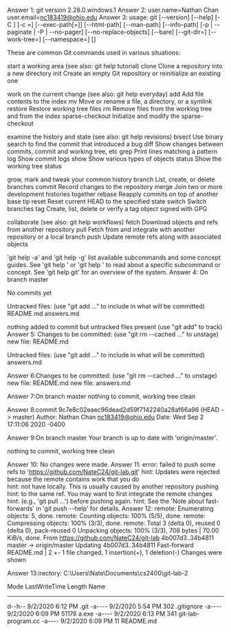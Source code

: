 Answer 1: git version 2.28.0.windows.1
Answer 2: user.name=Nathan Chan user.email=nc183419@ohio.edu
Answer 3: usage: git [--version] [--help] [-C <path>] [-c <name>=<value>]
           [--exec-path[=<path>]] [--html-path] [--man-path] [--info-path]
           [-p | --paginate | -P | --no-pager] [--no-replace-objects] [--bare]
           [--git-dir=<path>] [--work-tree=<path>] [--namespace=<name>]
           <command> [<args>]

These are common Git commands used in various situations:

start a working area (see also: git help tutorial)
   clone             Clone a repository into a new directory
   init              Create an empty Git repository or reinitialize an existing one

work on the current change (see also: git help everyday)
   add               Add file contents to the index
   mv                Move or rename a file, a directory, or a symlink
   restore           Restore working tree files
   rm                Remove files from the working tree and from the index
   sparse-checkout   Initialize and modify the sparse-checkout

examine the history and state (see also: git help revisions)
   bisect            Use binary search to find the commit that introduced a bug
   diff              Show changes between commits, commit and working tree, etc
   grep              Print lines matching a pattern
   log               Show commit logs
   show              Show various types of objects
   status            Show the working tree status

grow, mark and tweak your common history
   branch            List, create, or delete branches
   commit            Record changes to the repository
   merge             Join two or more development histories together
   rebase            Reapply commits on top of another base tip
   reset             Reset current HEAD to the specified state
   switch            Switch branches
   tag               Create, list, delete or verify a tag object signed with GPG

collaborate (see also: git help workflows)
   fetch             Download objects and refs from another repository
   pull              Fetch from and integrate with another repository or a local branch
   push              Update remote refs along with associated objects

'git help -a' and 'git help -g' list available subcommands and some
concept guides. See 'git help <command>' or 'git help <concept>'
to read about a specific subcommand or concept.
See 'git help git' for an overview of the system.
Answer 4: On branch master

No commits yet

Untracked files:
  (use "git add <file>..." to include in what will be committed)
        README.md
        answers.md

nothing added to commit but untracked files present (use "git add" to track)
Answer 5: Changes to be committed:
  (use "git rm --cached <file>..." to unstage)
        new file:   README.md

Untracked files:
  (use "git add <file>..." to include in what will be committed)
        answers.md

Answer 6:Changes to be committed:
  (use "git rm --cached <file>..." to unstage)
        new file:   README.md
        new file:   answers.md

Answer 7:On branch master
nothing to commit, working tree clean

Answer 8:commit 9c7e8c02eaec96dead2d59f7142240a28af66a96 (HEAD -> master)
Author: Nathan Chan <nc183419@ohio.edu>
Date:   Wed Sep 2 17:11:06 2020 -0400

Answer 9:On branch master
Your branch is up to date with 'origin/master'.

nothing to commit, working tree clean

Answer 10: No changes were made.
Answer 11: error: failed to push some refs to 'https://github.com/NateC24/git-lab.git'
hint: Updates were rejected because the remote contains work that you do   
hint: not have locally. This is usually caused by another repository pushing
hint: to the same ref. You may want to first integrate the remote changes
hint: (e.g., 'git pull ...') before pushing again.
hint: See the 'Note about fast-forwards' in 'git push --help' for details.
Answer 12: remote: Enumerating objects: 5, done.
remote: Counting objects: 100% (5/5), done.
remote: Compressing objects: 100% (3/3), done.
remote: Total 3 (delta 0), reused 0 (delta 0), pack-reused 0
Unpacking objects: 100% (3/3), 708 bytes | 70.00 KiB/s, done.
From https://github.com/NateC24/git-lab
   4b007d3..34b4811  master     -> origin/master
Updating 4b007d3..34b4811
Fast-forward
 README.md | 2 +-
 1 file changed, 1 insertion(+), 1 deletion(-)
 Changes were shown
 
 Answer 13:irectory: C:\Users\Nate\Documents\cs2400\git-lab-2


Mode                 LastWriteTime         Length Name
----                 -------------         ------ ----
d--h--          9/2/2020   6:12 PM                .git
-a----          9/2/2020   5:54 PM            302 .gitignore
-a----          9/2/2020   6:09 PM          51176 a.exe
-a----          9/2/2020   6:13 PM            341 git-lab-program.cc
-a----          9/2/2020   6:09 PM             11 README.md
